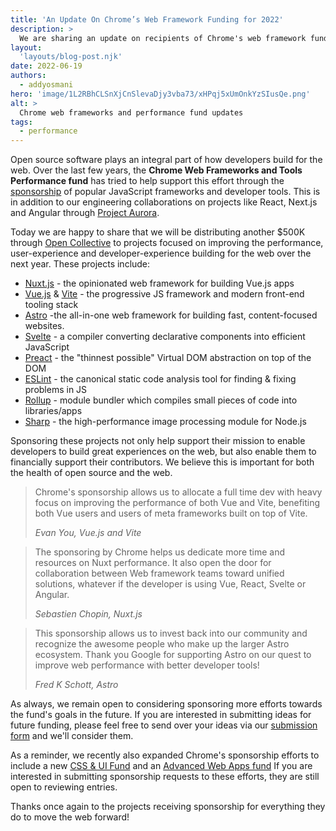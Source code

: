 ```yaml
---
title: 'An Update On Chrome’s Web Framework Funding for 2022'
description: >
  We are sharing an update on recipients of Chrome's web framework funding
layout:
  'layouts/blog-post.njk'
date: 2022-06-19
authors:
  - addyosmani
hero: 'image/1L2RBhCLSnXjCnSlevaDjy3vba73/xHPqj5xUmOnkYzSIusQe.png'
alt: >
  Chrome web frameworks and performance fund updates
tags:
  - performance
---
```


Open source software plays an integral part of how developers build for the web. Over the last few years, the **Chrome Web Frameworks and Tools Performance fund** has tried to help support this effort through the [sponsorship](https://blog.opencollective.com/chromes-framework-of-open-source-investment/) of popular JavaScript frameworks and developer tools. This is in addition to our engineering collaborations on projects like React, Next.js and Angular through [Project Aurora](https://web.dev/aurora).

Today we are happy to share that we will be distributing another $500K through [Open Collective](https://opencollective.com/) to projects focused on improving the performance, user-experience and developer-experience building for the web over the next year. These projects include:

-   [Nuxt.js](https://nuxtjs.org/) - the opinionated web framework for building Vue.js apps
-   [Vue.js](https://vuejs.org/) &amp; [Vite](https://vitejs.dev/) - the progressive JS framework and modern front-end tooling stack
-   [Astro](https://astro.build/) -the all-in-one web framework for building fast, content-focused websites.
-   [Svelte](https://svelte.dev/) - a compiler converting declarative components into efficient JavaScript
-   [Preact](https://preactjs.com/) - the "thinnest possible" Virtual DOM abstraction on top of the DOM
-   [ESLint](https://eslint.org/) - the canonical static code analysis tool for finding & fixing problems in JS
-   [Rollup](https://rollupjs.org/) - module bundler which compiles small pieces of code into libraries/apps
-   [Sharp](https://sharp.pixelplumbing.com/) - the high-performance image processing module for Node.js

Sponsoring these projects not only help support their mission to enable developers to build great experiences on the web, but also enable them to financially support their contributors. We believe this is important for both the health of open source and the web.

<blockquote>
  <p>
    Chrome's sponsorship allows us to allocate a full time dev with heavy focus on improving the performance of both Vue and Vite, benefiting both Vue users and users of meta frameworks built on top of Vite.
  </p>
  <cite>
    Evan You, Vue.js and Vite
  </cite>
</blockquote>

<blockquote>
  <p>
    The sponsoring by Chrome helps us dedicate more time and resources on Nuxt performance. It also open the door for collaboration between Web framework teams toward unified solutions, whatever if the developer is using Vue, React, Svelte or Angular.
  </p>
  <cite>
    Sebastien Chopin, Nuxt.js
  </cite>
</blockquote>

<blockquote>
  <p>
    This sponsorship allows us to invest back into our community and recognize the awesome people who make up the larger Astro ecosystem. Thank you Google for supporting Astro on our quest to improve web performance with better developer tools!
  </p>
  <cite>
    Fred K Schott, Astro
  </cite>
</blockquote>

As always, we remain open to considering sponsoring more efforts towards the fund's goals in the future. If you are interested in submitting ideas for future funding, please feel free to send over your ideas via our [submission form](https://forms.gle/BbshCNVaDFK7NJoU6) and we'll consider them.

As a reminder, we recently also expanded Chrome's sponsorship efforts to include a new [CSS & UI Fund](https://web.dev/ui-fund/) and an [Advanced Web Apps fund](/blog/advanced-web-apps-fund/) If you are interested in submitting sponsorship requests to these efforts, they are still open to reviewing entries.

Thanks once again to the projects receiving sponsorship for everything they do to move the web forward!
